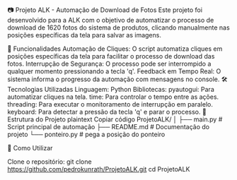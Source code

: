 📷 Projeto ALK - Automação de Download de Fotos
Este projeto foi desenvolvido para a ALK com o objetivo de automatizar o processo de download de 1620 fotos do sistema de produtos, clicando manualmente nas posições específicas da tela para salvar as imagens.

🚀 Funcionalidades
Automação de Cliques: O script automatiza cliques em posições específicas da tela para facilitar o processo de download das fotos.
Interrupção de Segurança: O processo pode ser interrompido a qualquer momento pressionando a tecla 'q'.
Feedback em Tempo Real: O sistema informa o progresso da automação com mensagens no console.
🛠️ Tecnologias Utilizadas
Linguagem: Python
Bibliotecas:
pyautogui: Para automatizar cliques na tela.
time: Para controlar o tempo entre as ações.
threading: Para executar o monitoramento de interrupção em paralelo.
keyboard: Para detectar a pressão da tecla 'q' e parar o processo.
📂 Estrutura do Projeto
plaintext
Copiar código
ProjetoALK/
│
├── main.py                  # Script principal de automação
├── README.md                # Documentação do projeto
└── ponteiro.py              # pega a posição do ponteiro

📝 Como Utilizar

Clone o repositório:
git clone https://github.com/pedrokunrath/ProjetoALK.git
cd ProjetoALK

